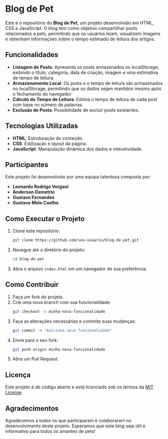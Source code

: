 
# Blog de Pet

Este é o repositório do **Blog de Pet**, um projeto desenvolvido em HTML, CSS e JavaScript. O blog tem como objetivo compartilhar posts relacionados a pets, permitindo que os usuários leiam, visualizem imagens e obtenham informações sobre o tempo estimado de leitura dos artigos.

## Funcionalidades

- **Listagem de Posts**: Apresenta os posts armazenados no localStorage, exibindo o título, categoria, data de criação, imagem e uma estimativa de tempo de leitura.
- **Armazenamento Local**: Os posts e o tempo de leitura são armazenados no localStorage, permitindo que os dados sejam mantidos mesmo após o fechamento do navegador.
- **Cálculo do Tempo de Leitura**: Estima o tempo de leitura de cada post com base no número de palavras.
- **Exclusão de Posts**: Possibilidade de excluir posts existentes.

## Tecnologias Utilizadas

- **HTML**: Estruturação do conteúdo.
- **CSS**: Estilização e layout da página.
- **JavaScript**: Manipulação dinâmica dos dados e interatividade.

## Participantes

Este projeto foi desenvolvido por uma equipa talentosa composta por:

- **Leonardo Rodrigo Vergani**
- **Anderson Demetrio**
- **Gustavo Fernandes**
- **Gustavo Melo Coelho**

## Como Executar o Projeto

1. Clone este repositório:
   ```bash
   git clone https://github.com/seu-usuario/blog-de-pet.git
   ```

2. Navegue até o diretório do projeto:
   ```bash
   cd blog-de-pet
   ```

3. Abra o arquivo `index.html` em um navegador de sua preferência.

## Como Contribuir

1. Faça um fork do projeto.
2. Crie uma nova branch com sua funcionalidade:
   ```bash
   git checkout -b minha-nova-funcionalidade
   ```
3. Faça as alterações necessárias e commite suas mudanças:
   ```bash
   git commit -m "Adiciona nova funcionalidade"
   ```
4. Envie para o seu fork:
   ```bash
   git push origin minha-nova-funcionalidade
   ```
5. Abra um Pull Request.

## Licença

Este projeto é de código aberto e está licenciado sob os termos da [MIT License](LICENSE).

## Agradecimentos

Agradecemos a todos os que participaram e colaboraram no desenvolvimento deste projeto. Esperamos que este blog seja útil e informativo para todos os amantes de pets!
